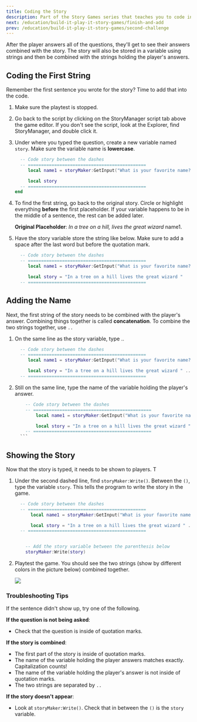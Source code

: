 ```yaml
---
title: Coding the Story
description: Part of the Story Games series that teaches you to code in Roblox. Use string variables and concatenation to code the story script.
next: /education/build-it-play-it-story-games/finish-and-add
prev: /education/build-it-play-it-story-games/second-challenge
---
```


After the player answers all of the questions, they'll get to see their answers combined with the story. The story will also be stored in a variable using strings and then be combined with the strings holding the player's answers.

## Coding the First String

Remember the first sentence you wrote for the story? Time to add that into the code.

1. Make sure the playtest is stopped.
2. Go back to the script by clicking on the StoryManager script tab above the game editor. If you don't see the script, look at the Explorer, find StoryManager, and double click it.
3. Under where you typed the question, create a new variable named `story`. Make sure the variable name is **lowercase**.

   ```lua
     -- Code story between the dashes
     -- =============================================
        local name1 = storyMaker:GetInput("What is your favorite name?")

        local story
     -- =============================================
   end
   ```

4. To find the first string, go back to the original story. Circle or highlight everything **before** the first placeholder. If your variable happens to be in the middle of a sentence, the rest can be added later.

   **Original Placeholder**: _In a tree on a hill, lives the great wizard_ name1.

5. Have the story variable store the string like below. Make sure to add a space after the last word but before the quotation mark.

   ```lua
     -- Code story between the dashes
     -- =============================================
        local name1 = storyMaker:GetInput("What is your favorite name?")

        local story = "In a tree on a hill lives the great wizard "
     -- =============================================
   ```

## Adding the Name

Next, the first string of the story needs to be combined with the player's answer. Combining things together is called **concatenation**. To combine the two strings together, use `..`

1. On the same line as the story variable, type ..

   ```lua
     -- Code story between the dashes
     -- =============================================
        local name1 = storyMaker:GetInput("What is your favorite name?")

        local story = "In a tree on a hill lives the great wizard " ..
     -- =============================================
   ```

2. Still on the same line, type the name of the variable holding the player's answer.

   ````lua
       -- Code story between the dashes
       -- =============================================
           local name1 = storyMaker:GetInput("What is your favorite name?")

           local story = "In a tree on a hill lives the great wizard " .. name1
       -- =============================================
     ```
   ````

## Showing the Story

Now that the story is typed, it needs to be shown to players. T

1. Under the second dashed line, find `storyMaker:Write()`. Between the `()`, type the variable `story`. This tells the program to write the story in the game.

   ```lua
     -- Code story between the dashes
     -- =============================================
         local name1 = storyMaker:GetInput("What is your favorite name?")

         local story = "In a tree on a hill lives the great wizard " .. name1
     -- =============================================


       -- Add the story variable between the parenthesis below
       storyMaker:Write(story)
   ```

2. Playtest the game. You should see the two strings (show by different colors in the picture below) combined together.

   <img src="../../assets/education/story-games/wcc2018_annotatedStory.png" />

### Troubleshooting Tips

If the sentence didn't show up, try one of the following.

**If the question is not being asked**:

- Check that the question is inside of quotation marks.

**If the story is combined**:

- The first part of the story is inside of quotation marks.
- The name of the variable holding the player answers matches exactly. Capitalization counts!
- The name of the variable holding the player's answer is not inside of quotation marks.
- The two strings are separated by `..`

**If the story doesn't appear**:

- Look at `storyMaker:Write()`. Check that in between the `()` is the `story` variable.
